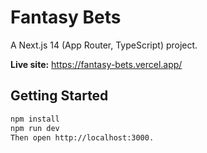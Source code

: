 # Fantasy Bets

A Next.js 14 (App Router, TypeScript) project.

**Live site:** https://fantasy-bets.vercel.app/

## Getting Started

```bash
npm install
npm run dev
Then open http://localhost:3000.
